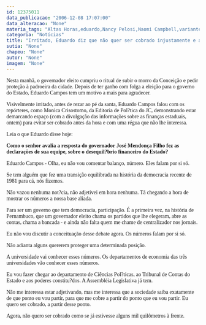 ```yaml
---
id: 12375011
data_publicacao: "2006-12-08 17:07:00"
data_alteracao: "None"
materia_tags: "Altas Horas,eduardo,Nancy Pelosi,Naomi Campbell,variantes"
categoria: "Notícias"
title: "Irritado, Eduardo diz que não quer ser cobrado injustamente e antes da hora pelos adversários"
sutia: "None"
chapeu: "None"
autor: "None"
imagem: "None"
---
```

<p><P><FONT face=Verdana>Nesta manhã, o governador eleito cumpriu o ritual de subir o morro da Conceição e pedir proteção à padroeira da cidade. Depois de ter ganho com folga a eleição para o governo do Estado, Eduardo Campos tem um motivo a mais para agradecer. </FONT></P></p>
<p><P><FONT face=Verdana>Visivelmente irritado, antes de rezar ao pé da santa, Eduardo Campos falou com os repórteres, como Monica Crisostomo, da Editoria de Pol?tica do JC, demonstrando estar demarcando espaço (com a divulgação das informações sobre as finanças estaduais, ontem) para evitar ser cobrado antes da hora e com uma régua que não lhe interessa. </FONT></P></p>
<p><P><FONT face=Verdana>Leia&nbsp;o que Eduardo disse hoje:</FONT></P></p>
<p><P><FONT face=Verdana><STRONG>Como o senhor avalia a resposta do governador José Mendonça Filho fez as declarações de sua equipe, sobre o desequil?brio financeiro do Estado?</STRONG></FONT></P></p>
<p><P><FONT face=Verdana>Eduardo Campos - Olha, eu não vou comentar balanço, número. </FONT><FONT face=Verdana>Eles falam por si só. </FONT></P></p>
<p><P><FONT face=Verdana>Se tem alguém que fez uma transição equilibrada na história da democracia recente de 1981 para cá, nós fizemos. </FONT></P></p>
<p><P><FONT face=Verdana>Não vazou nenhuma not?cia, não adjetivei em hora nenhuma. </FONT><FONT face=Verdana>Tá chegando a hora de mostrar os números a nossa base aliada.</FONT></P></p>
<p><P><FONT face=Verdana>Para ser um governo que tem democracia, participação. </FONT><FONT face=Verdana>É a primeira vez, na história de Pernambuco, que um governador eleito chama os partidos que lhe elegeram, abre as contas, chama a bancada - e ainda não falta quem me chame de centralizador nos jornais. </FONT></P></p>
<p><P><FONT face=Verdana>Eu não vou discutir a conceituação desse debate agora. </FONT><FONT face=Verdana>Os números falam por si só. </FONT></P></p>
<p><P><FONT face=Verdana>Não adianta alguns quererem proteger uma determinada posição. </FONT></P></p>
<p><P><FONT face=Verdana>A universidade vai conhecer esses números. </FONT><FONT face=Verdana>Os departamentos de economia das três universidades vão conhecer esses números.</FONT></P></p>
<p><P><FONT face=Verdana>Eu vou fazer chegar ao departamento de Ciências Pol?ticas, ao Tribunal de Contas do Estado e aos poderes constitu?dos. </FONT><FONT face=Verdana>A Assembléia Legislativa já tem. </FONT></P></p>
<p><P><FONT face=Verdana>Não me interessa estar adjetivando, mas me interessa que a sociedade saiba exatamente de que ponto eu vou partir, para que me cobre a partir do ponto que eu vou partir. Eu quero ser cobrado, a partir desse ponto. </FONT></P></p>
<p><P><FONT face=Verdana>Agora, não quero ser cobrado como se já estivesse alguns mil quilômetros à frente.</FONT></P> </p>
